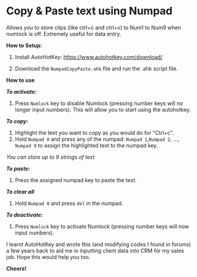 # Copy & Paste text using Numpad

Allows you to store clips (like ctrl+c  and ctrl+v) to Num1 to Num9 when numlock is off.
Extremely useful for data entry.


**How to Setup:**
1) Install AutoHotKey: https://www.autohotkey.com/download/

2) Download the `NumpadCopyPaste.ahk` file and run the .ahk script file.


**How to use**


**_To activate:_**
1) Press `Numlock` key to disable Numlock (pressing number keys will no longer input numbers). This will allow you to start using the autohotkey.


**_To copy:_**
1) Highlight the text you want to copy as you would do for "Ctrl+c".
2) Hold `Numpad 0` and press any of the numpad: `Numpad 1`,`Numpad 2`, ..., `Numpad 9` to assign the highlighted text to the numpad key.


_You can store up to 9 strings of text_


**_To paste:_**
1) Press the assigned numpad key to paste the text.


**_To clear all_**
1) Hold `Numpad 0` and press `del` in the numpad.


**_To deactivate:_**
1) Press `Numlock` key to activate Numlock (pressing number keys will now input numbers).


I learnt AutoHotKey and wrote this (and modifying codes I found in forums) a few years back to aid me in inputting client data into CRM for my sales job. Hope this would help you too.

**Cheers!**
